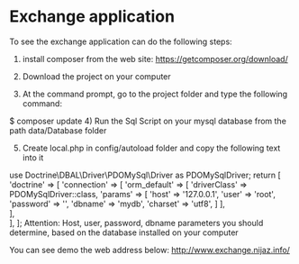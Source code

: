 # Exchange application

To see the exchange application can do the following steps:

1) install composer from the web site: https://getcomposer.org/download/

2) Download the project on your computer

3) At the command prompt, go to the project folder and type the following command:

$ composer update
4) Run the Sql Script on your mysql database from the path data/Database folder

5) Create local.php in config/autoload folder and copy the following text into it

use Doctrine\DBAL\Driver\PDOMySql\Driver as PDOMySqlDriver;
return [
    'doctrine' => [
        'connection' => [
            'orm_default' => [
                'driverClass' => PDOMySqlDriver::class,
                'params' => [
                    'host'     => '127.0.0.1',
                    'user'     => 'root',
                    'password' => '',
                    'dbname'   => 'mydb',
                    'charset'  => 'utf8',
                ]
            ],            
        ],        
    ],
];
Attention: Host, user, password, dbname parameters you should determine, based on the database installed on your computer

You can see demo the web address below:
http://www.exchange.nijaz.info/